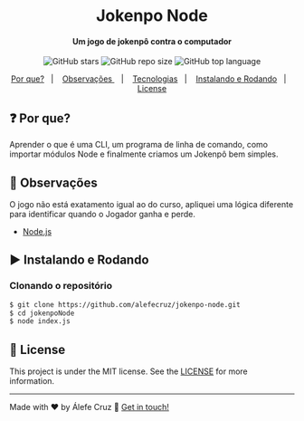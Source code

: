 <h1 align="center">
   Jokenpo Node
</h1>

<h4 align="center">
  Um jogo de jokenpô contra o computador
</h4>
<p align="center">
  <img alt="GitHub stars" src="https://img.shields.io/github/stars/alefecruz/jokenpo-node">
  <img alt="GitHub repo size" src="https://img.shields.io/github/repo-size/alefecruz/jokenpo-node">
  <img alt="GitHub top language" src="https://img.shields.io/github/languages/top/alefecruz/jokenpo-node">  
</p>

<p align="center">
  <a href="#question-por-que">Por que?</a>&nbsp;&nbsp;&nbsp;|&nbsp;&nbsp;&nbsp;
  <a href="#information_desk_person-observações">Observações </a>&nbsp;&nbsp;&nbsp;|&nbsp;&nbsp;&nbsp;
  <a href="#rocket-tecnologias">Tecnologias</a>&nbsp;&nbsp;&nbsp;|&nbsp;&nbsp;&nbsp;
  <a href="#arrow_forward-instalando-e-rodando">Instalando e Rodando</a>&nbsp;&nbsp;&nbsp;|&nbsp;&nbsp;&nbsp;
  <a href="#memo-license">License</a>
</p>

## :question: Por que?

  Aprender o que é uma CLI, um programa de linha de comando, como importar módulos Node e finalmente criamos um Jokenpô bem    simples.

## :information_desk_person: Observações 

 O jogo não está exatamento igual ao do curso, apliquei uma lógica diferente para identificar quando o Jogador ganha e perde.

-  [Node.js][nodejs]

## :arrow_forward: Instalando e Rodando

### Clonando o repositório

```sh
$ git clone https://github.com/alefecruz/jokenpo-node.git
$ cd jokenpoNode
$ node index.js
```

## :memo: License
This project is under the MIT license. See the [LICENSE](/LICENSE) for more information.

---

Made with ♥ by Álefe Cruz :wave: [Get in touch!](https://www.alefecruz.com.br/)

[nodejs]: https://nodejs.org/
[vc]: https://code.visualstudio.com/

